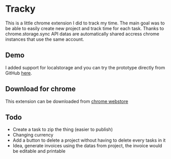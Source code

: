 # Tracky

This is a little chrome extension I did to track my time. The main goal was to be able to easily create new project and track time for each task. Thanks to chrome.storage.sync API datas are automatically shared accress chrome instances that use the same account.

## Demo

I added support for localstorage and you can try the prototype directly from GitHub [here](http://rawgit.com/Grafikart/tracky/master/popup.html).

## Download for chrome

This extension can be downloaded from [chrome webstore](https://chrome.google.com/webstore/detail/tracky/nopncmbjiejagfhpkcbdikogbjcjhhll?hl=fr)

## Todo

- Create a task to zip the thing (easier to publish)
- Changing currency
- Add a button to delete a project without having to delete every tasks in it
- Idea, generate invoices using the datas from project, the invoice would be editable and printable

